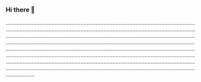 ### Hi there 👋

...................................................................................................................................................................................................................................................................................................................................................................................................................................................................................................................................................................................................................................................................................................................................................................................................................................................................................................................................................................................................................................................